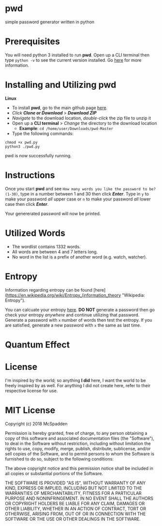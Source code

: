 # pwd
simple password generator written in python


# Prerequisites

You will need python 3 installed to run **pwd**. Open up a CLI terminal then type `python -v` to see the current version installed. Go [here](https://docs.python.org/3/using/index.html "Python 3 documentation") for more information.

# Installing and Utilizing pwd
**Linux**
 * To install **pwd**, go to the main github page [here](https://github.com/mcspadden/pwd "pwd"). 
 * _Click_ **_Clone or Download_** > **_Download ZIP_**
 * _Navigate_ to the download location, _double-click_ the zip file to unzip it
 * Open up a **CLI terminal** > _Change_ the directory to the download location
   * **Example**: `cd /home/user/Downloads/pwd-Master`
 * Type the following commands:
  ```
  chmod +x pwd.py  
  python3 ./pwd.py
  ```
pwd is now successfully running. 
 
# Instructions

Once you start **pwd** and see `How many words you like the password to be? (1-30)`, type in a number between 1 and 30 then click _**Enter**_.
Type in `y` to make your password _all_ upper case or `n` to make your password _all_ lower case then click _**Enter**_. 

Your genererated password will now be printed. 

# Utilized Words
- The wordlist contains 1332 words.
- All words are between 4 and 7 letters long.
- No word in the list is a prefix of another word (e.g. watch, watcher).

# Entropy
Information regarding entropy can be found [here](https://en.wikipedia.org/wiki/Entropy_(information_theory "Wikipedia: Entropy").  

You can calcuate your entropy [here](http://www.shannonentropy.netmark.pl/ "Shannon Entropy Calculator"). **DO NOT** generate a
password then go check your entropy _anywhere_ and continue utilizing that password. Generate a password with `x` number of words then
test the entropy. If you are satisfied, generate a new password with `x` the same as last time. 

# Quantum Effect
# License

I'm inspired by the world; so anything **I did** here, I want the world to be freely inspired by as well. For anything I did not create here, refer to their respective license for use.

# MIT License

Copyright (c) 2018 McSpadden

Permission is hereby granted, free of charge, to any person obtaining a copy of this software and associated documentation files (the "Software"), to deal in the Software without restriction, including without limitation the rights to use, copy, modify, merge, publish, distribute, sublicense, and/or sell copies of the Software, and to permit persons to whom the Software is furnished to do so, subject to the following conditions:

The above copyright notice and this permission notice shall be included in all copies or substantial portions of the Software.

THE SOFTWARE IS PROVIDED "AS IS", WITHOUT WARRANTY OF ANY KIND, EXPRESS OR IMPLIED, INCLUDING BUT NOT LIMITED TO THE WARRANTIES OF MERCHANTABILITY, FITNESS FOR A PARTICULAR PURPOSE AND NONINFRINGEMENT. IN NO EVENT SHALL THE AUTHORS OR COPYRIGHT HOLDERS BE LIABLE FOR ANY CLAIM, DAMAGES OR OTHER LIABILITY, WHETHER IN AN ACTION OF CONTRACT, TORT OR OTHERWISE, ARISING FROM, OUT OF OR IN CONNECTION WITH THE SOFTWARE OR THE USE OR OTHER DEALINGS IN THE SOFTWARE.
